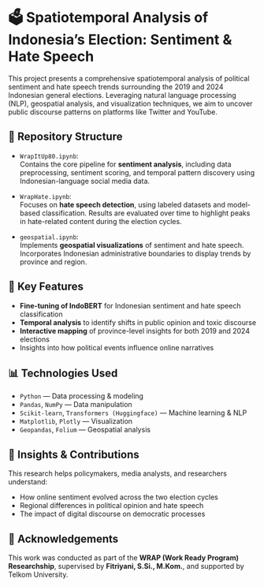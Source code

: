 # 🗳️ Spatiotemporal Analysis of Indonesia’s Election: Sentiment & Hate Speech

This project presents a comprehensive spatiotemporal analysis of political sentiment and hate speech trends surrounding the 2019 and 2024 Indonesian general elections. Leveraging natural language processing (NLP), geospatial analysis, and visualization techniques, we aim to uncover public discourse patterns on platforms like Twitter and YouTube.

## 📁 Repository Structure

- `WrapItUp80.ipynb`:  
  Contains the core pipeline for **sentiment analysis**, including data preprocessing, sentiment scoring, and temporal pattern discovery using Indonesian-language social media data.

- `WrapHate.ipynb`:  
  Focuses on **hate speech detection**, using labeled datasets and model-based classification. Results are evaluated over time to highlight peaks in hate-related content during the election cycles.

- `geospatial.ipynb`:  
  Implements **geospatial visualizations** of sentiment and hate speech. Incorporates Indonesian administrative boundaries to display trends by province and region.

## 🧠 Key Features

- **Fine-tuning of IndoBERT** for Indonesian sentiment and hate speech classification  
- **Temporal analysis** to identify shifts in public opinion and toxic discourse  
- **Interactive mapping** of province-level insights for both 2019 and 2024 elections  
- Insights into how political events influence online narratives  

## 📊 Technologies Used

- `Python` — Data processing & modeling  
- `Pandas`, `NumPy` — Data manipulation  
- `Scikit-learn`, `Transformers (Huggingface)` — Machine learning & NLP  
- `Matplotlib`, `Plotly` — Visualization  
- `Geopandas`, `Folium` — Geospatial analysis  

## 📌 Insights & Contributions

This research helps policymakers, media analysts, and researchers understand:
- How online sentiment evolved across the two election cycles  
- Regional differences in political opinion and hate speech  
- The impact of digital discourse on democratic processes  

## 📝 Acknowledgements

This work was conducted as part of the **WRAP (Work Ready Program) Researchship**, supervised by **Fitriyani, S.Si., M.Kom.**, and supported by Telkom University.
